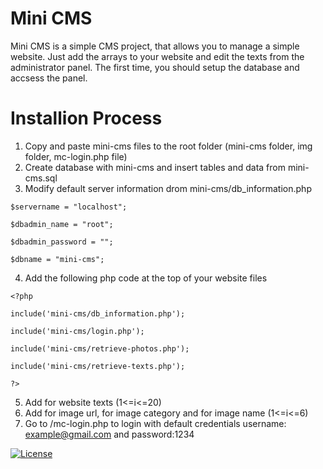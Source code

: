 # Mini CMS

Mini CMS is a simple CMS project, that allows you to manage a simple website.
Just add the arrays to your website and edit the texts from the administrator panel.
The first time, you should setup the database and accsess the panel.

# Installion Process
1. Copy and paste mini-cms files to the root folder (mini-cms folder, img folder, mc-login.php file)
2. Create database with mini-cms and insert tables and data from mini-cms.sql
3. Modify default server information drom mini-cms/db_information.php

`$servername = "localhost";`

`$dbadmin_name = "root";`

`$dbadmin_password = "";`

`$dbname = "mini-cms";`

4. Add the following php code at the top of your website files

`<?php`

`include('mini-cms/db_information.php');`

`include('mini-cms/login.php');`

`include('mini-cms/retrieve-photos.php');`

`include('mini-cms/retrieve-texts.php');`

`?>`

5. Add <?php echo $text[i]; ?> for website texts (1<=i<=20)
6. Add <?php echo $url[i]; ?> for image url, <?php echo $category[i]; ?> for image category and <?php echo $name[i]; ?> for image name (1<=i<=6)
7. Go to /mc-login.php to login with default credentials username: example@gmail.com and password:1234

[![License](http://img.shields.io/:license-mit-blue.svg?style=flat-square)](https://github.com/georgealexakis/c-projects/blob/master/LICENSE)
